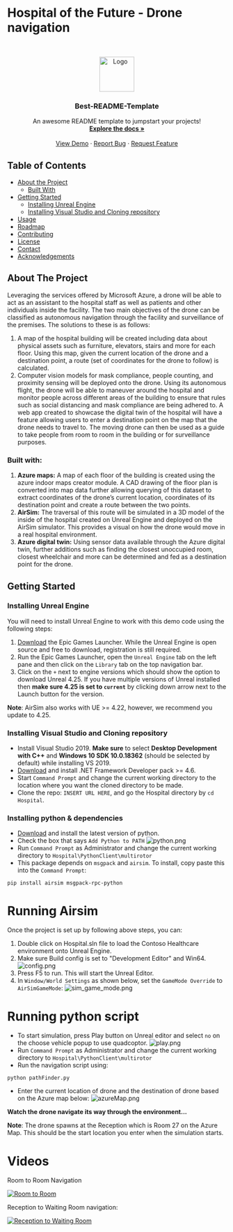 # Hospital of the Future - Drone navigation

<!-- PROJECT LOGO -->
<br />
<p align="center">
  <a href="https://github.com/othneildrew/Best-README-Template">
    <img src="images/logo.png" alt="Logo" width="80" height="80">
  </a>

  <h3 align="center">Best-README-Template</h3>

  <p align="center">
    An awesome README template to jumpstart your projects!
    <br />
    <a href="https://github.com/othneildrew/Best-README-Template"><strong>Explore the docs »</strong></a>
    <br />
    <br />
    <a href="https://github.com/othneildrew/Best-README-Template">View Demo</a>
    ·
    <a href="https://github.com/othneildrew/Best-README-Template/issues">Report Bug</a>
    ·
    <a href="https://github.com/othneildrew/Best-README-Template/issues">Request Feature</a>
  </p>
</p>


<!-- TABLE OF CONTENTS -->
## Table of Contents

* [About the Project](#about-the-project)
  * [Built With](#built-with)
* [Getting Started](#getting-started)
  * [Installing Unreal Engine](#installing-unreal-engine)
  * [Installing Visual Studio and Cloning repository](#installing-visual-studio-and-cloning-repository)
* [Usage](#usage)
* [Roadmap](#roadmap)
* [Contributing](#contributing)
* [License](#license)
* [Contact](#contact)
* [Acknowledgements](#acknowledgements)

<!-- ABOUT THE PROJECT -->
## About The Project
Leveraging the services offered by Microsoft Azure, a drone will be able to act as an assistant to the hospital staff as well as patients and other individuals inside the facility. The two main objectives of the drone can be classified as autonomous navigation through the facility and surveillance of the premises. The solutions to these is as follows: 
1.	A map of the hospital building will be created including data about physical assets such as furniture, elevators, stairs and more for each floor. Using this map, given the current location of the drone and a destination point, a route (set of coordinates for the drone to follow) is calculated. 
2.	Computer vision models for mask compliance, people counting, and proximity sensing will be deployed onto the drone. Using its autonomous flight, the drone will be able to maneuver around the hospital and monitor people across different areas of the building to ensure that rules such as social distancing and mask compliance are being adhered to. 
A web app created to showcase the digital twin of the hospital will have a feature allowing users to enter a destination point on the map that the drone needs to travel to. The moving drone can then be used as a guide to take people from room to room in the building or for surveillance purposes. 


### Built with: 
1.	**Azure maps:** A map of each floor of the building is created using the azure indoor maps creator module. A CAD drawing of the floor plan is converted into map data further allowing querying of this dataset to extract coordinates of the drone’s current location, coordinates of its destination point and create a route between the two points.
2.	**AirSim:** The traversal of this route will be simulated in a 3D model of the inside of the hospital created on Unreal Engine and deployed on the AirSim simulator. This provides a visual on how the drone would move in a real hospital environment. 
3.	**Azure digital twin:** Using sensor data available through the Azure digital twin, further additions such as finding the closest unoccupied room, closest wheelchair and more can be determined and fed as a destination point for the drone.

<!-- GETTING STARTED -->
## Getting Started
### Installing Unreal Engine

You will need to install Unreal Engine to work with this demo code using the following steps:

1. [Download](https://www.unrealengine.com/en-US/download) the Epic Games Launcher. While the Unreal Engine is open source and free to download, registration is still required.
2. Run the Epic Games Launcher, open the `Unreal Engine` tab on the left pane and then click on the `Library` tab on the top navigation bar.
3. Click on the `+` next to engine versions which should show the option to download Unreal 4.25. If you have multiple versions of Unreal installed then **make sure 4.25 is set to `current`** by clicking down arrow next to the Launch button for the version.

 **Note**: AirSim also works with UE >= 4.22, however, we recommend you update to 4.25.


### Installing Visual Studio and Cloning repository
* Install Visual Studio 2019.
**Make sure** to select **Desktop Development with C++** and **Windows 10 SDK 10.0.18362** (should be selected by default) while installing VS 2019.
* [Download](https://dotnet.microsoft.com/download/dotnet-framework/thank-you/net48-developer-pack-offline-installer) and install .NET Framework Developer pack >= 4.6.
* Start `Command Prompt` and change the current working directory to the location where you want the cloned directory to be made.
* Clone the repo: `INSERT URL HERE`, and go the Hospital directory by `cd Hospital`.
### Installing python & dependencies
* [Download](https://www.python.org/ftp/python/3.8.5/python-3.8.5-amd64-webinstall.exe) and install the latest version of python.
* Check the box that says `Add Python to PATH`
![python.png](images/python.png)
* Run `Command Prompt` as Administrator and change the current working directory to `Hospital\PythonClient\multirotor`
* This package depends on `msgpack` and `airsim`. To install, copy paste this into the `Command Prompt`:
```
pip install airsim msgpack-rpc-python
```

# Running Airsim

Once the project is set up by following above steps, you can:

1. Double click on Hospital.sln file to load the Contoso Healthcare environment onto Unreal Engine. 
2. Make sure Build config is set to "Development Editor" and Win64.
![config.png](images/config.png) 
3. Press F5 to run. This will start the Unreal Editor. 
4. In `Window/World Settings` as shown below, set the `GameMode Override` to `AirSimGameMode`:
![sim_game_mode.png](images/sim_game_mode.png)


# Running python script
* To start simulation, press Play button on Unreal editor and select `no` on the choose vehicle popup to use quadcoptor.
![play.png](images/play.png) 
* Run `Command Prompt` as Administrator and change the current working directory to `Hospital\PythonClient\multirotor`
* Run the navigation script using:
```
python pathFinder.py
```
* Enter the current location of drone and the destination of drone based on the Azure map below:
![azureMap.png](images/azureMap.png)

**Watch the drone navigate its way through the environment...**

**Note**: The drone spawns at the Reception which is Room 27 on the Azure Map. This should be the start location you enter when the simulation starts.

# Videos

Room to Room Navigation

[![Room to Room](http://img.youtube.com/vi/h912Fh80jnQ/0.jpg)](http://www.youtube.com/watch?v=h912Fh80jnQ "Room to Room Navigation") 


Reception to Waiting Room navigation:

[![Reception to Waiting Room](http://img.youtube.com/vi/uBwP-rYIqmI/0.jpg)](http://www.youtube.com/watch?v=uBwP-rYIqmI "Reception to Waiting Area")



